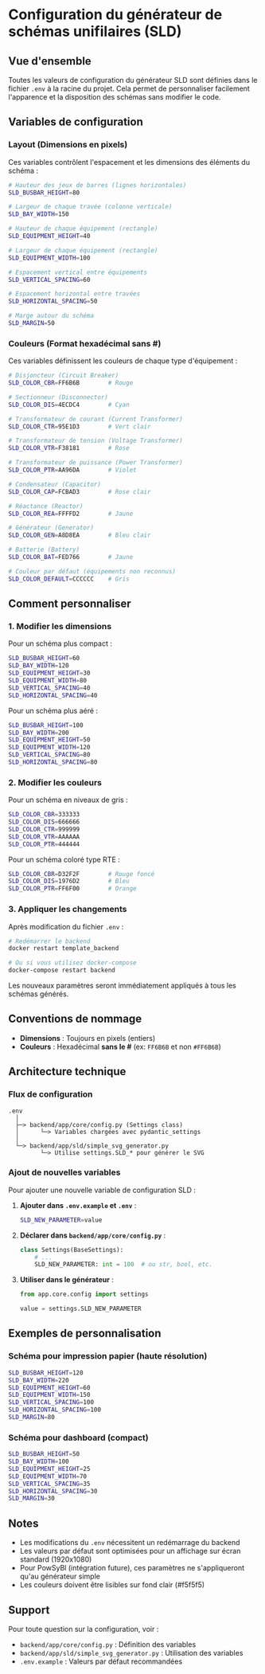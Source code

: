 # Configuration du générateur de schémas unifilaires (SLD)

## Vue d'ensemble

Toutes les valeurs de configuration du générateur SLD sont définies dans le fichier `.env` à la racine du projet. Cela permet de personnaliser facilement l'apparence et la disposition des schémas sans modifier le code.

## Variables de configuration

### Layout (Dimensions en pixels)

Ces variables contrôlent l'espacement et les dimensions des éléments du schéma :

```bash
# Hauteur des jeux de barres (lignes horizontales)
SLD_BUSBAR_HEIGHT=80

# Largeur de chaque travée (colonne verticale)
SLD_BAY_WIDTH=150

# Hauteur de chaque équipement (rectangle)
SLD_EQUIPMENT_HEIGHT=40

# Largeur de chaque équipement (rectangle)
SLD_EQUIPMENT_WIDTH=100

# Espacement vertical entre équipements
SLD_VERTICAL_SPACING=60

# Espacement horizontal entre travées
SLD_HORIZONTAL_SPACING=50

# Marge autour du schéma
SLD_MARGIN=50
```

### Couleurs (Format hexadécimal sans #)

Ces variables définissent les couleurs de chaque type d'équipement :

```bash
# Disjoncteur (Circuit Breaker)
SLD_COLOR_CBR=FF6B6B        # Rouge

# Sectionneur (Disconnector)
SLD_COLOR_DIS=4ECDC4        # Cyan

# Transformateur de courant (Current Transformer)
SLD_COLOR_CTR=95E1D3        # Vert clair

# Transformateur de tension (Voltage Transformer)
SLD_COLOR_VTR=F38181        # Rose

# Transformateur de puissance (Power Transformer)
SLD_COLOR_PTR=AA96DA        # Violet

# Condensateur (Capacitor)
SLD_COLOR_CAP=FCBAD3        # Rose clair

# Réactance (Reactor)
SLD_COLOR_REA=FFFFD2        # Jaune

# Générateur (Generator)
SLD_COLOR_GEN=A8D8EA        # Bleu clair

# Batterie (Battery)
SLD_COLOR_BAT=FED766        # Jaune

# Couleur par défaut (équipements non reconnus)
SLD_COLOR_DEFAULT=CCCCCC    # Gris
```

## Comment personnaliser

### 1. Modifier les dimensions

Pour un schéma plus compact :
```bash
SLD_BUSBAR_HEIGHT=60
SLD_BAY_WIDTH=120
SLD_EQUIPMENT_HEIGHT=30
SLD_EQUIPMENT_WIDTH=80
SLD_VERTICAL_SPACING=40
SLD_HORIZONTAL_SPACING=40
```

Pour un schéma plus aéré :
```bash
SLD_BUSBAR_HEIGHT=100
SLD_BAY_WIDTH=200
SLD_EQUIPMENT_HEIGHT=50
SLD_EQUIPMENT_WIDTH=120
SLD_VERTICAL_SPACING=80
SLD_HORIZONTAL_SPACING=80
```

### 2. Modifier les couleurs

Pour un schéma en niveaux de gris :
```bash
SLD_COLOR_CBR=333333
SLD_COLOR_DIS=666666
SLD_COLOR_CTR=999999
SLD_COLOR_VTR=AAAAAA
SLD_COLOR_PTR=444444
```

Pour un schéma coloré type RTE :
```bash
SLD_COLOR_CBR=D32F2F        # Rouge foncé
SLD_COLOR_DIS=1976D2        # Bleu
SLD_COLOR_PTR=FF6F00        # Orange
```

### 3. Appliquer les changements

Après modification du fichier `.env` :

```bash
# Redémarrer le backend
docker restart template_backend

# Ou si vous utilisez docker-compose
docker-compose restart backend
```

Les nouveaux paramètres seront immédiatement appliqués à tous les schémas générés.

## Conventions de nommage

- **Dimensions** : Toujours en pixels (entiers)
- **Couleurs** : Hexadécimal **sans le #** (ex: `FF6B6B` et non `#FF6B6B`)

## Architecture technique

### Flux de configuration

```
.env
  │
  ├─> backend/app/core/config.py (Settings class)
  │      └─> Variables chargées avec pydantic_settings
  │
  └─> backend/app/sld/simple_svg_generator.py
         └─> Utilise settings.SLD_* pour générer le SVG
```

### Ajout de nouvelles variables

Pour ajouter une nouvelle variable de configuration SLD :

1. **Ajouter dans `.env.example` et `.env`** :
   ```bash
   SLD_NEW_PARAMETER=value
   ```

2. **Déclarer dans `backend/app/core/config.py`** :
   ```python
   class Settings(BaseSettings):
       # ...
       SLD_NEW_PARAMETER: int = 100  # ou str, bool, etc.
   ```

3. **Utiliser dans le générateur** :
   ```python
   from app.core.config import settings

   value = settings.SLD_NEW_PARAMETER
   ```

## Exemples de personnalisation

### Schéma pour impression papier (haute résolution)

```bash
SLD_BUSBAR_HEIGHT=120
SLD_BAY_WIDTH=220
SLD_EQUIPMENT_HEIGHT=60
SLD_EQUIPMENT_WIDTH=150
SLD_VERTICAL_SPACING=100
SLD_HORIZONTAL_SPACING=100
SLD_MARGIN=80
```

### Schéma pour dashboard (compact)

```bash
SLD_BUSBAR_HEIGHT=50
SLD_BAY_WIDTH=100
SLD_EQUIPMENT_HEIGHT=25
SLD_EQUIPMENT_WIDTH=70
SLD_VERTICAL_SPACING=35
SLD_HORIZONTAL_SPACING=30
SLD_MARGIN=30
```

## Notes

- Les modifications du `.env` nécessitent un redémarrage du backend
- Les valeurs par défaut sont optimisées pour un affichage sur écran standard (1920x1080)
- Pour PowSyBl (intégration future), ces paramètres ne s'appliqueront qu'au générateur simple
- Les couleurs doivent être lisibles sur fond clair (#f5f5f5)

## Support

Pour toute question sur la configuration, voir :
- `backend/app/core/config.py` : Définition des variables
- `backend/app/sld/simple_svg_generator.py` : Utilisation des variables
- `.env.example` : Valeurs par défaut recommandées
